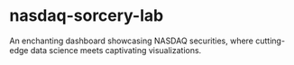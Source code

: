 # nasdaq-sorcery-lab
An enchanting dashboard showcasing NASDAQ securities, where cutting-edge data science meets captivating visualizations.
